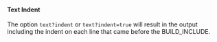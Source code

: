#### Text Indent

The option `text?indent` or `text?indent=true` will result in the output including the indent on each line
that came before the BUILD_INCLUDE.  